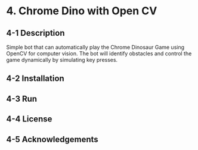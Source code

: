 # 4. Chrome Dino with Open CV

## 4-1 Description
Simple bot that can automatically play the Chrome Dinosaur Game using OpenCV for computer vision. The bot will identify obstacles and control the game dynamically by simulating key presses.

## 4-2 Installation

## 4-3 Run

## 4-4 License 

## 4-5 Acknowledgements
